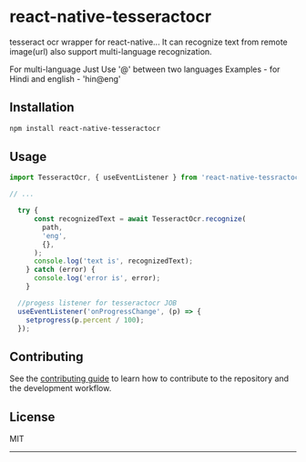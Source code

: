# react-native-tesseractocr
tesseract ocr wrapper for react-native...
It can recognize text from remote image(url)
also support multi-language recognization.


For multi-language 
Just Use '@' between two languages 
Examples -  for Hindi and english - 'hin@eng'
## Installation

```sh
npm install react-native-tesseractocr
```

## Usage

```js
import TesseractOcr, { useEventListener } from 'react-native-tessractocr';

// ...

  try {
      const recognizedText = await TesseractOcr.recognize(
        path,
        'eng',
        {},
      );
      console.log('text is', recognizedText);
    } catch (error) {
      console.log('error is', error);
    }
```


```js
  //progess listener for tesseractocr JOB
  useEventListener('onProgressChange', (p) => {
    setprogress(p.percent / 100);
  });
  ```
## Contributing

See the [contributing guide](CONTRIBUTING.md) to learn how to contribute to the repository and the development workflow.

## License

MIT

---

